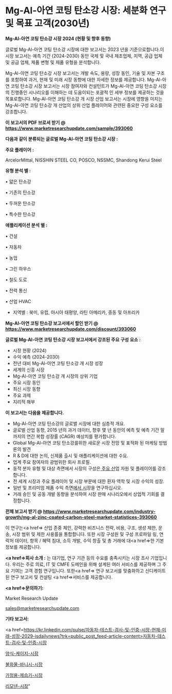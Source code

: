 # Mg-Al-아연 코팅 탄소강 시장: 세분화 연구 및 목표 고객(2030년)

<strong>Mg-Al-아연 코팅 탄소강 시장 2024 (현황 및 향후 동향)</strong>

글로벌 Mg-Al-아연 코팅 탄소강 시장에 대한 보고서는 2023 년을 기준으로합니다.이 시장 보고서는 예측 기간 (2024-2030) 동안 국제 및 국내 제조업체, 지역, 공급 업체 및 공급 업체, 제품 변형 및 제품 유형을 분석합니다.

Mg-Al-아연 코팅 탄소강 시장 보고서는 개발 속도, 용량, 성장 동인, 기술 및 자본 구조를 포함하여 과거, 현재 및 미래 시장 동향에 대한 자세한 정보를 제공합니다. Mg-Al-아연 코팅 탄소강 시장 보고서는 시장 참여자와 컨설턴트가 Mg-Al-아연 코팅 탄소강 시장의 진행중인 시나리오를 이해하는 데 도움이되는 포괄적 인 세부 정보를 제공하는 것을 목표로합니다. Mg-Al-아연 코팅 탄소강 개 시장 산업 보고서는 시장에 영향을 미치는 Mg-Al-아연 코팅 탄소강 개 산업의 상위 산업 플레이어와 관련된 중요한 구성 요소를 강조합니다.



<strong>이 보고서의 PDF 브로셔 받기 @ <a href=https://www.marketresearchupdate.com/sample/393060>https://www.marketresearchupdate.com/sample/393060</a></strong>



<strong>다음과 같이 분류되는 글로벌 Mg-Al-아연 코팅 탄소강 시장 :</strong>



<strong>주요 플레이어 :</strong>

ArcelorMittal, NISSHIN STEEL CO, POSCO, NSSMC, Shandong Kerui Steel



<strong>유형 분석 별 :</strong>

• 얇은 탄소강

• 기존의 탄소강

• 두꺼운 탄소강

• 특수한 탄소강



<strong>애플리케이션 분석 별 :</strong>

• 건설

• 자동차

• 농업

• 그린 하우스

• 철도 도로

• 전력 통신

• 산업 HVAC

<ul>
  <li>지역별 : 북미, 유럽, 아시아 태평양, 라틴 아메리카, 중동 및 아프리카</li>
</ul>


<strong>Mg-Al-아연 코팅 탄소강 보고서에서 할인 받기 @ <a href=https://www.marketresearchupdate.com/discount/393060>https://www.marketresearchupdate.com/discount/393060</a></strong>



<strong>글로벌 Mg-Al-아연 코팅 탄소강 시장 보고서에서 강조된 주요 구성 요소 :</strong>
<ul>
  <li>시장 현황 (2024)</li>
  <li>수익 예측 (2024-2030)</li>
  <li>전년 대비 Mg-Al-아연 코팅 탄소강 개 시장 성장</li>
  <li>세계의 신흥 시장</li>
  <li>Mg-Al-아연 코팅 탄소강 개 시장의 상위 기업</li>
  <li>주요 시장 동인</li>
  <li>최신 시장 동향</li>
  <li>주요 과제</li>
  <li>지리적 해부</li>
</ul>


<strong>이 보고서는 다음을 제공합니다.</strong>
<ul>
  <li>Mg-Al-아연 코팅 탄소강의 글로벌 시장에 대한 심층적 개요.</li>
  <li>글로벌 산업 동향, 2015 년의 과거 데이터, 향후 몇 년 동안의 예측 및 예측 기간 말까지의 연간 복합 성장률 (CAGR) 예상치를 평가합니다.</li>
  <li>Global Mg-Al-아연 코팅 탄소강를위한 새로운 시장 전망 및 표적화 된 마케팅 방법론의 발견</li>
  <li>R &amp; D에 대한 논의, 신제품 출시 및 애플리케이션에 대한 수요.</li>
  <li>업계 주요 참여자의 광범위한 회사 프로필.</li>
  <li>동적 분자 유형 및 대상 측면에서 시장의 구성은<a href=> 주요 산</a>업 자원 및 플레이어를 강조합니다.</li>
  <li>전 세계 시장과 주요 플레이어 및 시장 부문에 대한 환자 역학 및 시장 수익의 성장.</li>
  <li>일반 및 프리미엄 제품 수익 측면<a href=>에서 시</a>장을 연구하십시오.</li>
  <li>거래 승인 및 공동 개발 동향을 분석하여 시장 판매 시나리오에서 상업적 기회를 결정합니다.</li>
</ul>



<strong>전체 보고서 받기 @ <a href=https://www.marketresearchupdate.com/industry-growth/mg-al-zinc-coated-carbon-steel-market-statistices-393060>https://www.marketresearchupdate.com/industry-growth/mg-al-zinc-coated-carbon-steel-market-statistices-393060</a></strong>

이 연구는<a href=> 산업 존중</a> 체인, 강력한 비즈니스 전략, 비용, 구조, 생성 제한, 운송, 시장 범위 및 제한 사용률을 통합합니다. 또한 시장 구성원 및 구성 프로파일 링, 연락처 데이터, 항목 / 혜택 침대, 소득 개발, 수익 창출 및 총 거래에 대<a href=>한 기본 </a>정보를 제공합니다.



<strong><a href=>회사 소</a>개 :</strong>
는 대기업, 연구 기관 등의 수요를 충족시키는 시장 조사 기업입니다. 우리는 주로 의료, IT 및 CMFE 도메인을 위해 설계된 여러 서비스를 제공하며 그 주요 기여는 고객 경험 연구입니다. 또한<a href=> 연구 보</a>고서를 맞춤화하고 신디케이트 된 연구 보고서 및 컨설팅 <a href=>서비스</a>를 제공합니다.



<strong><a href=>문의하기:</a></strong>

Market Research Update

sales@marketresearchupdate.com



<strong>기타 보고서:</strong>

<a href=https://kr.linkedin.com/pulse/자동차-테스트-검사-및-인증-시장-현재-미래-성장-2029-isdailynews?trk=public_post_feed-article-content>자동차-테스트-검사-및-인증-시장</a>

<a href=https://www.linkedin.com/pulse/양식-케이지-시장-현재-및-미래-성장-2029-market-matrix-musings-analysis/>양식-케이지-시장</a>

<a href=https://www.linkedin.com/pulse/불화물-바니시-시장-경쟁-분석-및-성장-잠재력-2029-survey-savvy-insights-360-analysis-fglff/>불화물-바니시-시장</a>

<a href=https://www.linkedin.com/pulse/가정용-제습기-시장-진입-전략-및-위험-평가2029년-isdailynews-drwqf/>가정용-제습기-시장</a>

<a href=https://www.linkedin.com/pulse/리모넨-시장-세분화-연구-및-목표-고객2030년-consumer-connection-compendium-ana-t5pmf/>리모넨-시장</a>"
